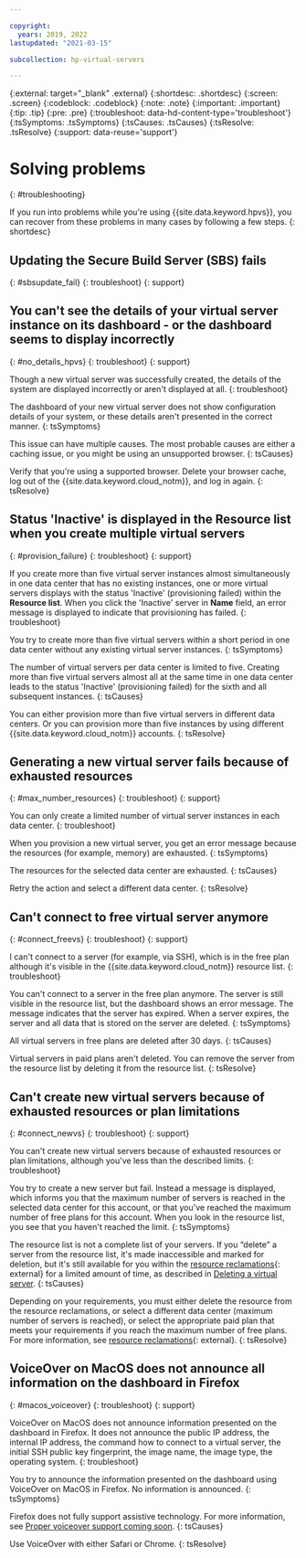 ```yaml
---

copyright:
  years: 2019, 2022
lastupdated: "2021-03-15"

subcollection: hp-virtual-servers

---
```


{:external: target="_blank" .external}
{:shortdesc: .shortdesc}
{:screen: .screen}
{:codeblock: .codeblock}
{:note: .note}
{:important: .important}
{:tip: .tip}
{:pre: .pre}
{:troubleshoot: data-hd-content-type='troubleshoot'}
{:tsSymptoms: .tsSymptoms}
{:tsCauses: .tsCauses}
{:tsResolve: .tsResolve}
{:support: data-reuse='support'}

# Solving problems
{: #troubleshooting}

If you run into problems while you're using {{site.data.keyword.hpvs}}, you can recover from these problems in many cases by following a few steps.
{: shortdesc}

## Updating the Secure Build Server (SBS) fails
{: #sbsupdate_fail}
{: troubleshoot}
{: support}



## You can't see the details of your virtual server instance on its dashboard - or the dashboard seems to display incorrectly
{: #no_details_hpvs}
{: troubleshoot}
{: support}

Though a new virtual server was successfully created, the details of the system are displayed incorrectly or aren't displayed at all.
{: troubleshoot}

The dashboard of your new virtual server does not show configuration details of your system, or these details aren't presented in the correct manner.
{: tsSymptoms}

This issue can have multiple causes. The most probable causes are either a caching issue, or you might be using an unsupported browser.
{: tsCauses}

Verify that you're using a supported browser. Delete your browser cache, log out of the {{site.data.keyword.cloud_notm}}, and log in again.
{: tsResolve}

## Status 'Inactive' is displayed in the **Resource list** when you create multiple virtual servers
{: #provision_failure}
{: troubleshoot}
{: support}

If you create more than five virtual server instances almost simultaneously in one data center that has no  existing instances, one or more virtual servers displays with the status 'Inactive' (provisioning failed) within the **Resource list**. When you click the 'Inactive' server in **Name** field, an error message is displayed to indicate that provisioning has failed.
{: troubleshoot}

You try to create more than five virtual servers within a short period in one data center without any existing virtual server instances.
{: tsSymptoms}

The number of virtual servers per data center is limited to five. Creating more than five virtual servers almost all at the same time in one data center leads to the status 'Inactive' (provisioning failed) for the sixth and all subsequent instances.
{: tsCauses}

You can either provision more than five virtual servers in different data centers. Or you can provision more than five instances by using different {{site.data.keyword.cloud_notm}} accounts.
{: tsResolve}


##  Generating a new virtual server fails because of exhausted resources
{: #max_number_resources}
{: troubleshoot}
{: support}

You can only create a limited number of virtual server instances in each data center.
{: troubleshoot}

When you provision a new virtual server, you get an error message because the resources (for example, memory) are exhausted.
{: tsSymptoms}

The resources for the selected data center are exhausted.
{: tsCauses}

Retry the action and select a different data center.
{: tsResolve}


## Can't connect to free virtual server anymore
{: #connect_freevs}
{: troubleshoot}
{: support}

I can't connect to a server (for example, via SSH), which is in the free plan although it's visible in the {{site.data.keyword.cloud_notm}} resource list.
{: troubleshoot}

You can't connect to a server in the free plan anymore.
The server is still visible in the resource list, but the dashboard shows an error message. The message indicates that the server has expired. When a server expires, the server and all data that is stored on the server are deleted.
{: tsSymptoms}

All virtual servers in free plans are deleted after 30 days.
{: tsCauses}

Virtual servers in paid plans aren't deleted. You can remove the server from the resource list by deleting it from the resource list.
{: tsResolve}


## Can't create new virtual servers because of exhausted resources or plan limitations
{: #connect_newvs}
{: troubleshoot}
{: support}

You can't create new virtual servers because of exhausted resources or plan limitations, although you've less than the described limits.
{: troubleshoot}

You try to create a new server but fail. Instead a message is displayed, which informs you that the maximum number of servers is reached in the selected data center for this account, or that you've reached the maximum number of free plans for this account. When you look in the resource list, you see that you haven't reached the limit.
{: tsSymptoms}

The resource list is not a complete list of your servers. If you “delete” a server from the resource list, it's made inaccessible and marked for deletion, but it's still available for you within the [resource reclamations](https://cloud.ibm.com/docs/cli?topic=cli-ibmcloud_commands_resource#ibmcloud_resource_reclamations){: external} for a limited amount of time, as described in [Deleting a virtual server](/docs/services/hp-virtual-servers?topic=hp-virtual-servers-remove_vs).
{: tsCauses}

Depending on your requirements, you must either delete the resource from the resource reclamations, or select a different data center (maximum number of servers is reached), or select the appropriate paid plan that meets your requirements if you reach the maximum number of free plans.
For more information, see [resource reclamations](https://cloud.ibm.com/docs/cli?topic=cli-ibmcloud_commands_resource#ibmcloud_resource_reclamations){: external}.
{: tsResolve}


## VoiceOver on MacOS does not announce all information on the dashboard in Firefox
{: #macos_voiceover}
{: troubleshoot}
{: support}

VoiceOver on MacOS does not announce information presented on the dashboard in Firefox. It does not announce the public IP address, the internal IP address, the command how to connect to a virtual server, the initial SSH public key fingerprint, the image name, the image type, the operating system.
{: troubleshoot}

You try to announce the information presented on the dashboard using VoiceOver on MacOS in Firefox. No information is announced.
{: tsSymptoms}

Firefox does not fully support assistive technology. For more information, see [Proper voiceover support coming soon](https://blog.mozilla.org/accessibility/proper-voiceover-support-coming-soon-to-firefox-on-macos/).
{: tsCauses}

Use VoiceOver with either Safari or Chrome.
{: tsResolve}
